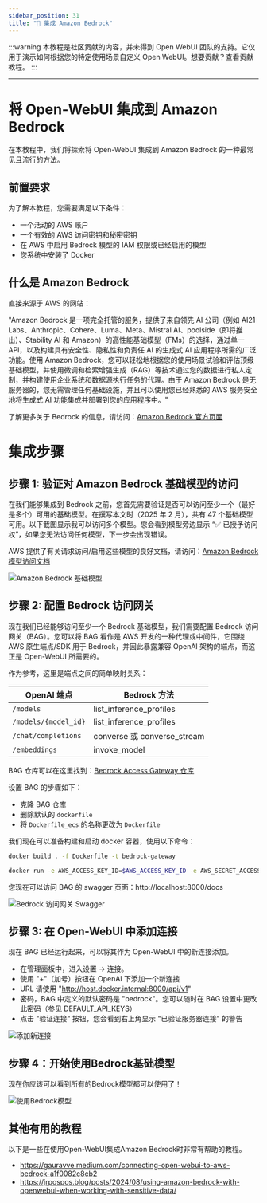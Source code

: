 ```yaml
---
sidebar_position: 31
title: "🛌 集成 Amazon Bedrock"
---
```


:::warning
本教程是社区贡献的内容，并未得到 Open WebUI 团队的支持。它仅用于演示如何根据您的特定使用场景自定义 Open WebUI。想要贡献？查看贡献教程。
:::

---

# 将 Open-WebUI 集成到 Amazon Bedrock

在本教程中，我们将探索将 Open-WebUI 集成到 Amazon Bedrock 的一种最常见且流行的方法。

## 前置要求


为了解本教程，您需要满足以下条件：

- 一个活动的 AWS 账户
- 一个有效的 AWS 访问密钥和秘密密钥
- 在 AWS 中启用 Bedrock 模型的 IAM 权限或已经启用的模型
- 您系统中安装了 Docker


## 什么是 Amazon Bedrock

直接来源于 AWS 的网站：

"Amazon Bedrock 是一项完全托管的服务，提供了来自领先 AI 公司（例如 AI21 Labs、Anthropic、Cohere、Luma、Meta、Mistral AI、poolside（即将推出）、Stability AI 和 Amazon）的高性能基础模型（FMs）的选择，通过单一 API，以及构建具有安全性、隐私性和负责任 AI 的生成式 AI 应用程序所需的广泛功能。使用 Amazon Bedrock，您可以轻松地根据您的使用场景试验和评估顶级基础模型，并使用微调和检索增强生成（RAG）等技术通过您的数据进行私人定制，并构建使用企业系统和数据源执行任务的代理。由于 Amazon Bedrock 是无服务器的，您无需管理任何基础设施，并且可以使用您已经熟悉的 AWS 服务安全地将生成式 AI 功能集成并部署到您的应用程序中。"

了解更多关于 Bedrock 的信息，请访问：[Amazon Bedrock 官方页面](https://aws.amazon.com/bedrock/)

# 集成步骤

## 步骤 1: 验证对 Amazon Bedrock 基础模型的访问

在我们能够集成到 Bedrock 之前，您首先需要验证是否可以访问至少一个（最好是多个）可用的基础模型。在撰写本文时（2025 年 2 月），共有 47 个基础模型可用。以下截图显示我可以访问多个模型。您会看到模型旁边显示 “✅ 已授予访问权”，如果您无法访问任何模型，下一步会出现错误。

AWS 提供了有关请求访问/启用这些模型的良好文档，请访问：[Amazon Bedrock 模型访问文档](https://docs.aws.amazon.com/bedrock/latest/userguide/model-access-modify.html)

![Amazon Bedrock 基础模型](/images/tutorials/amazon-bedrock/amazon-bedrock-base-models.png)


## 步骤 2: 配置 Bedrock 访问网关

现在我们已经能够访问至少一个 Bedrock 基础模型，我们需要配置 Bedrock 访问网关（BAG）。您可以将 BAG 看作是 AWS 开发的一种代理或中间件，它围绕 AWS 原生端点/SDK 用于 Bedrock，并因此暴露兼容 OpenAI 架构的端点，而这正是 Open-WebUI 所需要的。

作为参考，这里是端点之间的简单映射关系：


| OpenAI 端点             | Bedrock 方法                |
|-----------------------|------------------------|
| `/models`               | list_inference_profiles    |
| `/models/{model_id}`    | list_inference_profiles    |
| `/chat/completions`     | converse 或 converse_stream    |
| `/embeddings`           | invoke_model           |

BAG 仓库可以在这里找到：[Bedrock Access Gateway 仓库](https://github.com/aws-samples/bedrock-access-gateway)

设置 BAG 的步骤如下：
- 克隆 BAG 仓库
- 删除默认的 `dockerfile`
- 将 `Dockerfile_ecs` 的名称更改为 `Dockerfile`

我们现在可以准备构建和启动 docker 容器，使用以下命令：

```bash
docker build . -f Dockerfile -t bedrock-gateway

docker run -e AWS_ACCESS_KEY_ID=$AWS_ACCESS_KEY_ID -e AWS_SECRET_ACCESS_KEY=$AWS_SECRET_ACCESS_KEY -e AWS_SESSION_TOKEN=$AWS_SESSION_TOKEN -e AWS_REGION=us-east-1 -d -p 8000:80 bedrock-gateway
```

您现在可以访问 BAG 的 swagger 页面：http://localhost:8000/docs

![Bedrock 访问网关 Swagger](/images/tutorials/amazon-bedrock/amazon-bedrock-proxy-api.png)

## 步骤 3: 在 Open-WebUI 中添加连接

现在 BAG 已经运行起来，可以将其作为 Open-WebUI 中的新连接添加。

- 在管理面板中，进入设置 -> 连接。
- 使用 "+"（加号）按钮在 OpenAI 下添加一个新连接
- URL 请使用 "http://host.docker.internal:8000/api/v1"
- 密码，BAG 中定义的默认密码是 "bedrock"。您可以随时在 BAG 设置中更改此密码（参见 DEFAULT_API_KEYS）
- 点击 "验证连接" 按钮，您会看到右上角显示 "已验证服务器连接" 的警告

![添加新连接](/images/tutorials/amazon-bedrock/amazon-bedrock-proxy-connection.png)

## 步骤 4：开始使用Bedrock基础模型

现在你应该可以看到所有的Bedrock模型都可以使用了！

![使用Bedrock模型](/images/tutorials/amazon-bedrock/amazon-bedrock-models-in-oui.png)

## 其他有用的教程

以下是一些在使用Open-WebUI集成Amazon Bedrock时非常有帮助的教程。

- https://gauravve.medium.com/connecting-open-webui-to-aws-bedrock-a1f0082c8cb2
- https://jrpospos.blog/posts/2024/08/using-amazon-bedrock-with-openwebui-when-working-with-sensitive-data/
